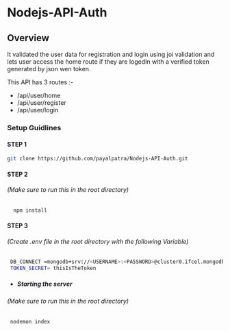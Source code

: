 # Nodejs-API-Auth

## Overview
It validated the user data for registration and login using joi validation and lets user access the home route if they are logedIn with a verified token generated by json wen token.

This API has 3 routes :-
* /api/user/home
* /api/user/register
* /api/user/login

### Setup Guidlines

#### STEP 1

 ```sh
 git clone https://github.com/payalpatra/Nodejs-API-Auth.git
   ```

#### STEP 2
###### (Make sure to run this in the root directory) 

 ```sh
   npm install
   ```

#### STEP 3
###### (Create .env file in the root directory with the following Variable) 

  ```sh
   DB_CONNECT =mongodb+srv://<USERNAME>:<PASSWORD>@cluster0.ifcel.mongodb.net/<DBNAME>?retryWrites=true&w=majority
   TOKEN_SECRET= thisIsTheToken
   ```

* ##### Starting the server
###### (Make sure to run this in the root directory)
```sh
 nodemon index
   ```

